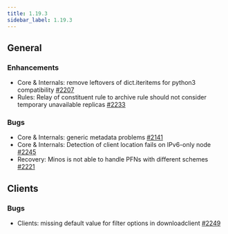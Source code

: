 ```yaml
---
title: 1.19.3
sidebar_label: 1.19.3
---
```


## General

### Enhancements

- Core & Internals: remove leftovers of dict.iteritems for python3 compatibility [#2207](https://github.com/rucio/rucio/issues/2207)
- Rules: Relay of constituent rule to archive rule should not consider temporary unavailable replicas [#2233](https://github.com/rucio/rucio/issues/2233)

### Bugs

- Core & Internals: generic metadata problems [#2141](https://github.com/rucio/rucio/issues/2141)
- Core & Internals: Detection of client location fails on IPv6-only node [#2245](https://github.com/rucio/rucio/issues/2245)
- Recovery: Minos is not able to handle PFNs with different schemes [#2221](https://github.com/rucio/rucio/issues/2221)

## Clients

### Bugs

- Clients: missing default value for filter options in downloadclient [#2249](https://github.com/rucio/rucio/issues/2249)
